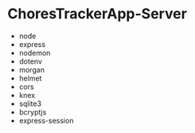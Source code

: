 # ChoresTrackerApp-Server
- node
- express
- nodemon
- dotenv
- morgan
- helmet
- cors
- knex
- sqlite3
- bcryptjs
- express-session


